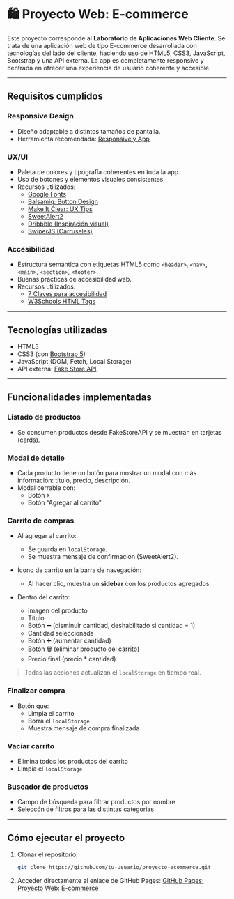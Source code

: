 # 🛍️ Proyecto Web: E-commerce

Este proyecto corresponde al **Laboratorio de Aplicaciones Web Cliente**. Se trata de una aplicación web de tipo E-commerce desarrollada con tecnologías del lado del cliente, haciendo uso de HTML5, CSS3, JavaScript, Bootstrap y una API externa. La app es completamente responsive y centrada en ofrecer una experiencia de usuario coherente y accesible.

---

## Requisitos cumplidos

### Responsive Design
- Diseño adaptable a distintos tamaños de pantalla.
- Herramienta recomendada: [Responsively App](https://responsively.app/)

### UX/UI
- Paleta de colores y tipografía coherentes en toda la app.
- Uso de botones y elementos visuales consistentes.
- Recursos utilizados:
  - [Google Fonts](https://fonts.google.com/)
  - [Balsamiq: Button Design](https://balsamiq.com/learn/articles/button-design-best-practices/)
  - [Make It Clear: UX Tips](https://makeitclear.com/ux-ui-tips-a-guide-to-creating-buttons/)
  - [SweetAlert2](https://sweetalert2.github.io/)
  - [Dribbble (Inspiración visual)](https://dribbble.com/search/e-commerce)
  - [SwiperJS (Carruseles)](https://swiperjs.com/demos)

### Accesibilidad
- Estructura semántica con etiquetas HTML5 como `<header>`, `<nav>`, `<main>`, `<section>`, `<footer>`.
- Buenas prácticas de accesibilidad web.
- Recursos utilizados:
  - [7 Claves para accesibilidad](https://accesibilidadenlaweb.com.ar/7claves/)
  - [W3Schools HTML Tags](https://www.w3schools.com/tags/tag_html.asp)

---

## Tecnologías utilizadas

- HTML5
- CSS3 (con [Bootstrap 5](https://getbootstrap.com/))
- JavaScript (DOM, Fetch, Local Storage)
- API externa: [Fake Store API](https://fakestoreapi.com/)

---

## Funcionalidades implementadas

### Listado de productos
- Se consumen productos desde FakeStoreAPI y se muestran en tarjetas (cards).

### Modal de detalle
- Cada producto tiene un botón para mostrar un modal con más información: título, precio, descripción.
- Modal cerrable con:
  - Botón `X`
  - Botón “Agregar al carrito”

### Carrito de compras
- Al agregar al carrito:
  - Se guarda en `localStorage`.
  - Se muestra mensaje de confirmación (SweetAlert2).

- Ícono de carrito en la barra de navegación:
  - Al hacer clic, muestra un **sidebar** con los productos agregados.

- Dentro del carrito:
  - Imagen del producto
  - Título
  - Botón ➖ (disminuir cantidad, deshabilitado si cantidad = 1)
  - Cantidad seleccionada
  - Botón ➕ (aumentar cantidad)
  - Botón 🗑️ (eliminar producto del carrito)
  - Precio final (precio * cantidad)

> Todas las acciones actualizan el `localStorage` en tiempo real.

### Finalizar compra
- Botón que:
  - Limpia el carrito
  - Borra el `localStorage`
  - Muestra mensaje de compra finalizada

### Vaciar carrito
- Elimina todos los productos del carrito
- Limpia el `localStorage`

### Buscador de productos
- Campo de búsqueda para filtrar productos por nombre
- Seleccón de filtros para las distintas categorias
---

## Cómo ejecutar el proyecto

1. Clonar el repositorio:
   ```bash
   git clone https://github.com/tu-usuario/proyecto-ecommerce.git

2. Acceder directamente al enlace de GitHub Pages:
   [GitHub Pages: Proyecto Web: E-commerce](https://juancruzf.github.io/Proyecto-web-E-commerce/)
